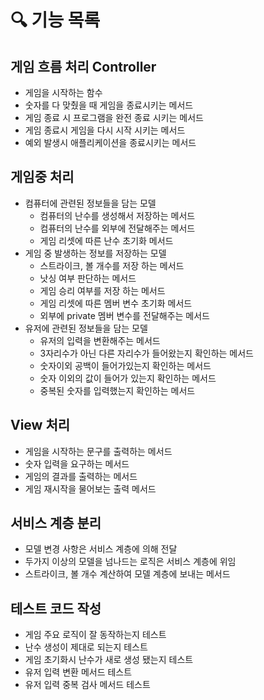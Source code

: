 # 🔍 기능 목록

## 게임 흐름 처리 Controller
- 게임을 시작하는 함수
- 숫자를 다 맞췄을 때 게임을 종료시키는 메서드
- 게임 종료 시 프로그램을 완전 종료 시키는 메서드
- 게임 종료시 게임을 다시 시작 시키는 메서드
- 예외 발생시 애플리케이션을 종료시키는 메서드
## 게임중 처리
- 컴퓨터에 관련된 정보들을 담는 모델
  - 컴퓨터의 난수를 생성해서 저장하는 메서드
  - 컴퓨터의 난수를 외부에 전달해주는 메서드
  - 게임 리셋에 따른 난수 초기화 메서드
- 게임 중 발생하는 정보를 저장하는 모델
  - 스트라이크, 볼 개수를 저장 하는 메서드
  - 낫싱 여부 판단하는 메서드
  - 게임 승리 여부를 저장 하는 메서드
  - 게임 리셋에 따른 멤버 변수 초기화 메서드
  - 외부에 private 멤버 변수를 전달해주는 메서드
- 유저에 관련된 정보들을 담는 모델
  - 유저의 입력을 변환해주는 메서드
  - 3자리수가 아닌 다른 자리수가 들어왔는지 확인하는 메서드
  - 숫자이외 공백이 들어가있는지 확인하는 메서드
  - 숫자 이외의 값이 들어가 있는지 확인하는 메서드
  - 중복된 숫자를 입력했는지 확인하는 메서드
## View 처리
- 게임을 시작하는 문구를 출력하는 메서드
- 숫자 입력을 요구하는 메서드
- 게임의 결과를 출력하는 메서드
- 게임 재시작을 물어보는 출력 메서드
## 서비스 계층 분리
- 모델 변경 사항은 서비스 계층에 의해 전달
- 두가지 이상의 모델을 넘나드는 로직은 서비스 계층에 위임
- 스트라이크, 볼 개수 계산하여 모델 계층에 보내는 메서드

## 테스트 코드 작성
- 게임 주요 로직이 잘 동작하는지 테스트
- 난수 생성이 제대로 되는지 테스트
- 게임 초기화시 난수가 새로 생성 됐는지 테스트
- 유저 입력 변환 메서드 테스트
- 유저 입력 중복 검사 메서드 테스트
